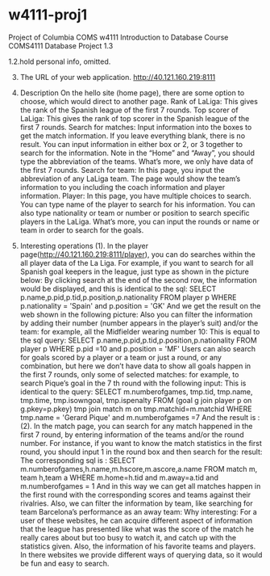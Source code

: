 # w4111-proj1
Project of Columbia COMS w4111 Introduction to Database Course
COMS4111 Database Project 1.3

1.2.hold personal info, omitted.

3. The URL of your web application. http://40.121.160.219:8111

4. Description
On the hello site (home page), there are some option to choose, which would direct to another
page. Rank of LaLiga: This gives the rank of the Spanish league of the first 7 rounds. Top scorer of LaLiga: This gives the rank of top scorer in the Spanish league of the first 7 rounds. Search for matches: Input information into the boxes to get the match information. If you leave
everything blank, there is no result. You can input information in either box or 2, or 3 together
to search for the information. Note in the “Home” and “Away”, you should type the
abbreviation of the teams. What’s more, we only have data of the first 7 rounds. Search for team: In this page, you input the abbreviation of any LaLiga team. The page would
show the team’s information to you including the coach information and player information. Player: In this page, you have multiple choices to search. You can type name of the player to
search for his information. You can also type nationality or team or number or position to
search specific players in the LaLiga. What’s more, you can input the rounds or name or team in
order to search for the goals.

5. Interesting operations
(1).
In the player page(http://40.121.160.219:8111/player), you can do searches within the all
player data of the La Liga. For example, if you want to search for all Spanish goal keepers in the
league, just type as shown in the picture below:
By clicking search at the end of the second row, the information would be displayed, and this is
identical to the sql:
SELECT p.name,p.pid,p.tid,p.position,p.nationality
FROM player p
WHERE p.nationality = 'Spain' and p.position = 'GK' And we get the result on the web shown in the following picture:
Also you can filter the information by adding their number (number appears in the player’s suit)
and/or the team: for example, all the Midfielder wearing number 10:
This is equal to the sql query:
SELECT p.name,p.pid,p.tid,p.position,p.nationality
FROM player p
WHERE p.pid =10 and p.position = 'MF'
Users can also search for goals scored by a player or a team or just a round, or any combination, but here we don’t have data to show all goals happen in the first 7 rounds, only some of
selected matches: for example, to search Pique’s goal in the 7
th round with the following input:
This is identical to the query:
SELECT m.numberofgames, tmp.tid, tmp.name, tmp.time, tmp.isowngoal, tmp.ispenalty
FROM (goal g join player p on g.pkey=p.pkey) tmp join match m on tmp.matchid=m.matchid
WHERE tmp.name = 'Gerard Pique' and m.numberofgames =7
And the result is :
(2).
In the match page, you can search for any match happened in the first 7 round, by entering
information of the teams and/or the round number. For instance, if you want to know the
match statistics in the first round, you should input 1 in the round box and then search for the
result:
The corresponding sql is :
SELECT m.numberofgames,h.name,m.hscore,m.ascore,a.name
FROM match m, team h,team a
WHERE m.home=h.tid and m.away=a.tid and m.numberofgames = 1
And in this way we can get all matches happen in the first round with the corresponding scores
and teams against their rivalries. Also, we can filter the information by team, like searching for team Barcelona’s performance as
an away team:
Why interesting: For a user of these websites, he can acquire different aspect of information
that the league has presented like what was the score of the match he really cares about but
too busy to watch it, and catch up with the statistics given. Also, the information of his favorite
teams and players. In there websites we provide different ways of querying data, so it would be
fun and easy to search.
